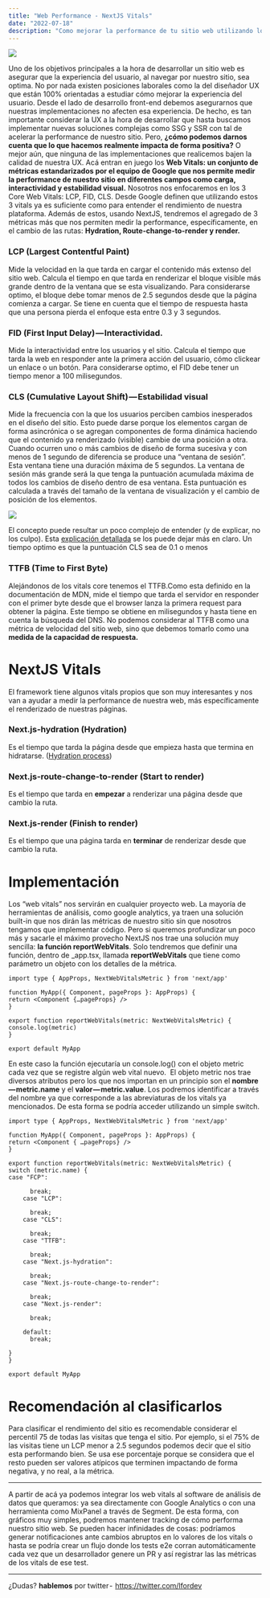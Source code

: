 ```yaml
---
title: "Web Performance - NextJS Vitals"
date: "2022-07-18"
description: "Como mejorar la performance de tu sitio web utilizando los Core Web Vitals y los vitals de NextJS"
---
```


![](https://images.unsplash.com/photo-1571008887538-b36bb32f4571?ixlib=rb-1.2.1&ixid=MnwxMjA3fDB8MHxwaG90by1wYWdlfHx8fGVufDB8fHx8&auto=format&fit=crop&w=2940&q=80)

Uno de los objetivos principales a la hora de desarrollar un sitio web es asegurar que la experiencia del usuario, al navegar por nuestro sitio, sea optima. No por nada existen posiciones laborales como la del diseñador UX que están 100% orientadas a estudiar cómo mejorar la experiencia del usuario. Desde el lado de desarrollo front-end debemos asegurarnos que nuestras implementaciones no afecten esa experiencia. De hecho, es tan importante considerar la UX a la hora de desarrollar que hasta buscamos implementar nuevas soluciones complejas como SSG y SSR con tal de acelerar la performance de nuestro sitio. Pero, **¿cómo podemos darnos cuenta que lo que hacemos realmente impacta de forma positiva?** O mejor aún, que ninguna de las implementaciones que realicemos bajen la calidad de nuestra UX. Acá entran en juego los **Web Vitals: un conjunto de métricas estandarizados por el equipo de Google que nos permite medir la performance de nuestro sitio en diferentes campos como carga, interactividad y estabilidad visual.** Nosotros nos enfocaremos en los 3 Core Web Vitals: LCP, FID, CLS. Desde Google definen que utilizando estos 3 vitals ya es suficiente como para entender el rendimiento de nuestra plataforma. Además de estos, usando NextJS, tendremos el agregado de 3 métricas más que nos permiten medir la performance, específicamente, en el cambio de las rutas: **Hydration, Route-change-to-render y render.**

### LCP (Largest Contentful Paint)

Mide la velocidad en la que tarda en cargar el contenido más extenso del sitio web. Calcula el tiempo en que tarda en renderizar el bloque visible más grande dentro de la ventana que se esta visualizando.
Para considerarse optimo, el bloque debe tomar menos de 2.5 segundos desde que la página comienza a cargar. Se tiene en cuenta que el tiempo de respuesta hasta que una persona pierda el enfoque esta entre 0.3 y 3 segundos.

### FID (First Input Delay) — Interactividad.

Mide la interactividad entre los usuarios y el sitio. Calcula el tiempo que tarda la web en responder ante la primera acción del usuario, cómo clickear un enlace o un botón. Para considerarse optimo, el FID debe tener un tiempo menor a 100 milisegundos.

### CLS (Cumulative Layout Shift) — Estabilidad visual

Mide la frecuencia con la que los usuarios perciben cambios inesperados en el diseño del sitio. Esto puede darse porque los elementos cargan de forma asincrónica o se agregan componentes de forma dinámica haciendo que el contenido ya renderizado (visible) cambie de una posición a otra. Cuando ocurren uno o más cambios de diseño de forma sucesiva y con menos de 1 segundo de diferencia se produce una “ventana de sesión”. Esta ventana tiene una duración máxima de 5 segundos. La ventana de sesión más grande será la que tenga la puntuación acumulada máxima de todos los cambios de diseño dentro de esa ventana. Esta puntuación es calculada a través del tamaño de la ventana de visualización y el cambio de posición de los elementos.

![](https://media.giphy.com/media/WsNbxuFkLi3IuGI9NU/giphy-downsized.gif)

El concepto puede resultar un poco complejo de entender (y de explicar, no los culpo). Esta [explicación detallada](https://web.dev/cls/) se los puede dejar más en claro.
Un tiempo optimo es que la puntuación CLS sea de 0.1 o menos

### TTFB (Time to First Byte)

Alejándonos de los vitals core tenemos el TTFB.Como esta definido en la documentación de MDN, mide el tiempo que tarda el servidor en responder con el primer byte desde que el browser lanza la primera request para obtener la página. Este tiempo se obtiene en milisegundos y hasta tiene en cuenta la búsqueda del DNS. No podemos considerar al TTFB como una métrica de velocidad del sitio web, sino que debemos tomarlo como una **medida de la capacidad de respuesta.**

# NextJS Vitals

El framework tiene algunos vitals propios que son muy interesantes y nos van a ayudar a medir la performance de nuestra web, más específicamente el renderizado de nuestras páginas.

### Next.js-hydration (Hydration)

Es el tiempo que tarda la página desde que empieza hasta que termina en hidratarse. ([Hydration process](https://www.youtube.com/watch?v=fypmxYZGrfA))

### Next.js-route-change-to-render (Start to render)

Es el tiempo que tarda en **empezar** a renderizar una página desde que cambio la ruta.

### Next.js-render (Finish to render)

Es el tiempo que una página tarda en **terminar** de renderizar desde que cambio la ruta.

# Implementación

Los “web vitals” nos servirán en cualquier proyecto web. La mayoría de herramientas de análisis, como google analytics, ya traen una solución built-in que nos dirán las métricas de nuestro sitio sin que nosotros tengamos que implementar código. Pero si queremos profundizar un poco más y sacarle el máximo provecho NextJS nos trae una solución muy sencilla: **la función reportWebVitals**.
Solo tendremos que definir una función, dentro de \_app.tsx, llamada **reportWebVitals** que tiene como parámetro un objeto con los detalles de la métrica.

```
import type { AppProps, NextWebVitalsMetric } from 'next/app'

function MyApp({ Component, pageProps }: AppProps) {
return <Component {…pageProps} />
}

export function reportWebVitals(metric: NextWebVitalsMetric) {
console.log(metric)
}

export default MyApp
```

En este caso la función ejecutaría un console.log() con el objeto metric cada vez que se registre algún web vital nuevo. 
El objeto metric nos trae diversos atributos pero los que nos importan en un principio son el **nombre — metric.name** y el **valor — metric.value**. Los podremos identificar a través del nombre ya que corresponde a las abreviaturas de los vitals ya mencionados. De esta forma se podría acceder utilizando un simple switch.

```
import type { AppProps, NextWebVitalsMetric } from 'next/app'

function MyApp({ Component, pageProps }: AppProps) {
return <Component { …pageProps} />
}

export function reportWebVitals(metric: NextWebVitalsMetric) {
switch (metric.name) {
case "FCP":

      break;
    case "LCP":

      break;
    case "CLS":

      break;
    case "TTFB":

      break;
    case "Next.js-hydration":

      break;
    case "Next.js-route-change-to-render":

      break;
    case "Next.js-render":

      break;

    default:
      break;

}
}

export default MyApp
```

# Recomendación al clasificarlos

Para clasificar el rendimiento del sitio es recomendable considerar el percentil 75 de todas las visitas que tenga el sitio. Por ejemplo, si el 75% de las visitas tiene un LCP menor a 2.5 segundos podemos decir que el sitio esta performando bien. Se usa ese porcentaje porque se considera que el resto pueden ser valores atípicos que terminen impactando de forma negativa, y no real, a la métrica.

---

A partir de acá ya podemos integrar los web vitals al software de análisis de datos que queramos: ya sea directamente con Google Analytics o con una herramienta como MixPanel a través de Segment. De esta forma, con gráficos muy simples, podremos mantener tracking de cómo performa nuestro sitio web. Se pueden hacer infinidades de cosas: podríamos generar notificaciones ante cambios abruptos en lo valores de los vitals o hasta se podría crear un flujo donde los tests e2e corran automáticamente cada vez que un desarrollador genere un PR y así registrar las las métricas de los vitals de ese test.

---

¿Dudas? **hablemos** por twitter -  https://twitter.com/lfordev
